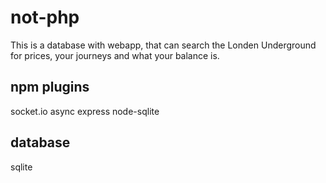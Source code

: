 # not-php
This is a database with webapp, that can search the Londen Underground for prices, your journeys and what your balance is.

## npm plugins
socket.io
async
express
node-sqlite

## database
sqlite